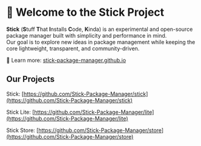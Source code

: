 # 👋 Welcome to the Stick Project

**Stick** (**S**tuff **T**hat **I**nstalls **C**ode, **K**inda) is an experimental and open-source package manager built with simplicity and performance in mind.  
Our goal is to explore new ideas in package management while keeping the core lightweight, transparent, and community-driven.  

🔗 Learn more: [stick-package-manager.github.io](https://stick-package-manager.github.io)

## Our Projects

Stick: [https://github.com/Stick-Package-Manager/stick](https://github.com/Stick-Package-Manager/stick)

Stick Lite: [https://github.com/Stick-Package-Manager/lite](https://github.com/Stick-Package-Manager/lite)

Stick Store: [https://github.com/Stick-Package-Manager/store](https://github.com/Stick-Package-Manager/store)
